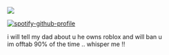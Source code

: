 ![](https://komarev.com/ghpvc/?username=beaverhollow&label=survivors&style=flat-square&color=282122&base=23264)

[![spotify-github-profile](https://spotify-github-profile.kittinanx.com/api/view?uid=6ee6c3uiykzyf00n8qqgt3t8m&cover_image=true&theme=natemoo-re&show_offline=true&background_color=c3ab9e&interchange=true&bar_color=AAAAAA&bar_color_cover=false)](https://github.com/kittinan/spotify-github-profile)

i will tell my dad about u he owns roblox and will ban u
<br>
im offtab 90% of the time .. whisper me !!

